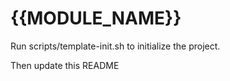 # {{MODULE_NAME}}

Run scripts/template-init.sh to initialize the project.

Then update this README
